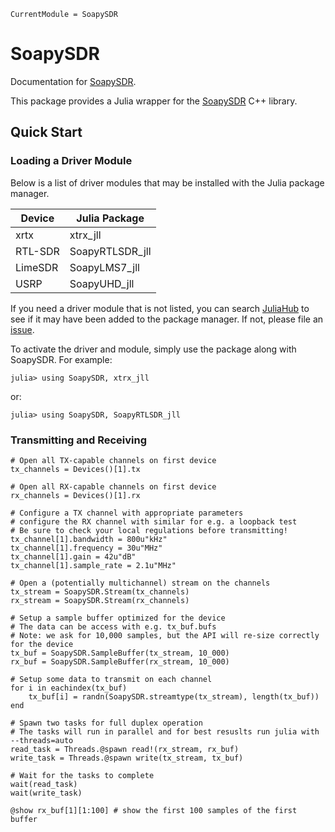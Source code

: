 ```@meta
CurrentModule = SoapySDR
```

# SoapySDR

Documentation for [SoapySDR](https://github.com/JuliaTelecom/SoapySDR.jl).

This package provides a Julia wrapper for the [SoapySDR](https://github.com/pothosware/SoapySDR) C++ library.

## Quick Start

### Loading a Driver Module

Below is a list of driver modules that may be installed with the Julia package manager.

| Device | Julia Package   |
|--------|-----------------|
| xrtx   | xtrx_jll        |
|RTL-SDR | SoapyRTLSDR_jll |
|LimeSDR | SoapyLMS7_jll   |
| USRP   | SoapyUHD_jll    |

If you need a driver module that is not listed, you can search [JuliaHub](https://juliahub.com)
to see if it may have been added to the package manager. If not, please file an [issue](https://github.com/JuliaTelecom/SoapySDR.jl/issues).

To activate the driver and module, simply use the package along with SoapySDR.
For example:

```
julia> using SoapySDR, xtrx_jll
```

or:

```
julia> using SoapySDR, SoapyRTLSDR_jll
```

### Transmitting and Receiving

```
# Open all TX-capable channels on first device
tx_channels = Devices()[1].tx

# Open all RX-capable channels on first device
rx_channels = Devices()[1].rx

# Configure a TX channel with appropriate parameters
# configure the RX channel with similar for e.g. a loopback test
# Be sure to check your local regulations before transmitting!
tx_channel[1].bandwidth = 800u"kHz"
tx_channel[1].frequency = 30u"MHz"
tx_channel[1].gain = 42u"dB"
tx_channel[1].sample_rate = 2.1u"MHz"

# Open a (potentially multichannel) stream on the channels
tx_stream = SoapySDR.Stream(tx_channels)
rx_stream = SoapySDR.Stream(rx_channels)

# Setup a sample buffer optimized for the device
# The data can be access with e.g. tx_buf.bufs
# Note: we ask for 10,000 samples, but the API will re-size correctly for the device
tx_buf = SoapySDR.SampleBuffer(tx_stream, 10_000)
rx_buf = SoapySDR.SampleBuffer(rx_stream, 10_000)

# Setup some data to transmit on each channel
for i in eachindex(tx_buf)
    tx_buf[i] = randn(SoapySDR.streamtype(tx_stream), length(tx_buf))
end

# Spawn two tasks for full duplex operation
# The tasks will run in parallel and for best resuslts run julia with --threads=auto
read_task = Threads.@spawn read!(rx_stream, rx_buf)
write_task = Threads.@spawn write(tx_stream, tx_buf)

# Wait for the tasks to complete
wait(read_task)
wait(write_task)

@show rx_buf[1][1:100] # show the first 100 samples of the first buffer
```
